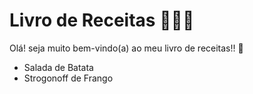 # Livro de Receitas :book::woman_cook:

Olá! seja muito bem-vindo(a) ao meu livro de receitas!! :clap:

- Salada de Batata
- Strogonoff de Frango

